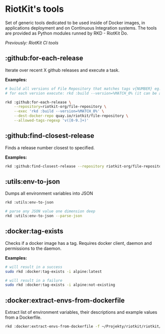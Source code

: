 RiotKit's tools
===============

Set of generic tools dedicated to be used inside of Docker images, in applications deployment and on Continuous Integration systems.
The tools are provided as Python modules runned by RKD - RiotKit Do.

*Previously: RiotKit CI tools*

:github:for-each-release
------------------------

Iterate over recent X github releases and execute a task.

**Examples:**

```bash
# build all versions of File Repository that matches tags v{NUMBER} eg. v3.0.0
# for each version execute: rkd :build --version=%MATCH_0% (it can be any command)

rkd :github:for-each-release \
    --repository=riotkit-org/file-repository \
    --exec 'rkd :build --version=%MATCH_0%' \
    --dest-docker-repo quay.io/riotkit/file-repository \
    --allowed-tags-regexp 'v([0-9.]+)'
```

:github:find-closest-release
----------------------------

Finds a release number closest to specified.

**Examples:**

```bash
rkd :github:find-closest-release --repository riotkit-org/file-repository -c 1.3
```

:utils:env-to-json
------------------

Dumps all environment variables into JSON

```bash
rkd :utils:env-to-json

# parse any JSON value one dimension deep
rkd :utils:env-to-json --parse-json
```

:docker:tag-exists
------------------

Checks if a docker image has a tag. Requires docker client, daemon and permissions to the daemon.

**Examples:**

```bash
# will result in a success
sudo rkd :docker:tag-exists -i alpine:latest

# will result in a failure
sudo rkd :docker:tag-exists -i alpine:not-existing
```

:docker:extract-envs-from-dockerfile
------------------------------------

Extract list of environment variables, their descriptions and example values from a Dockerfile.

```bash
rkd :docker:extract-envs-from-dockerfile -f ~/Projekty/riotkit/riotkit/docker-taiga/Dockerfile --format bash_source
```
